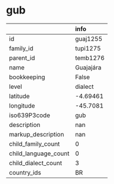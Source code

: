 # gub
|                      | info      |
|:---------------------|:----------|
| id                   | guaj1255  |
| family_id            | tupi1275  |
| parent_id            | temb1276  |
| name                 | Guajajára |
| bookkeeping          | False     |
| level                | dialect   |
| latitude             | -4.69461  |
| longitude            | -45.7081  |
| iso639P3code         | gub       |
| description          | nan       |
| markup_description   | nan       |
| child_family_count   | 0         |
| child_language_count | 0         |
| child_dialect_count  | 3         |
| country_ids          | BR        |